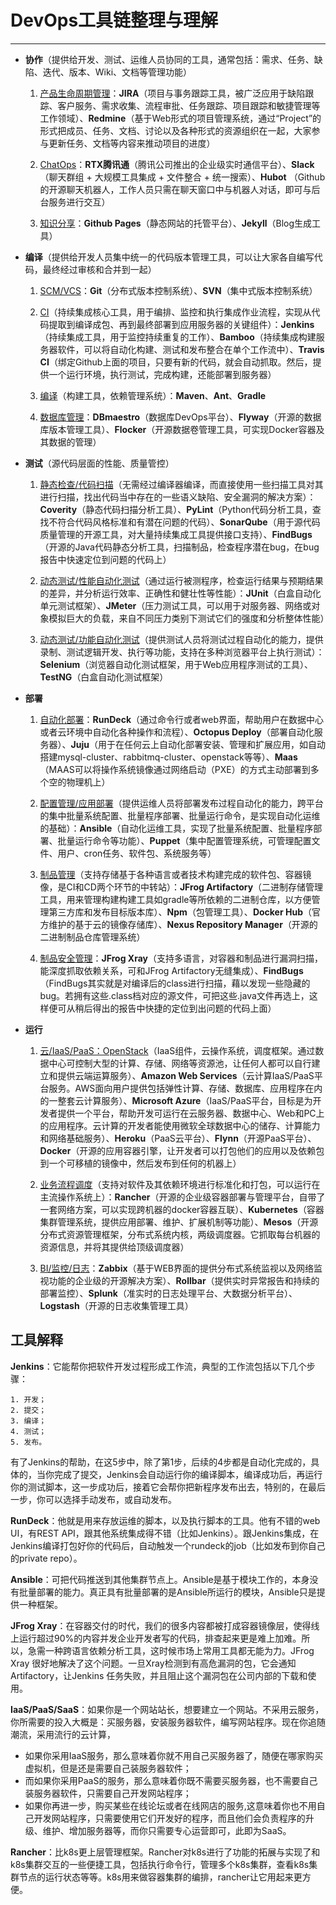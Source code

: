 # DevOps工具链整理与理解
---

* **协作**（提供给开发、测试、运维人员协同的工具，通常包括：需求、任务、缺陷、迭代、版本、Wiki、文档等管理功能）

	1. <u>产品生命周期管理</u>：**JIRA**（项目与事务跟踪工具，被广泛应用于缺陷跟踪、客户服务、需求收集、流程审批、任务跟踪、项目跟踪和敏捷管理等工作领域）、**Redmine**（基于Web形式的项目管理系统，通过“Project”的形式把成员、任务、文档、讨论以及各种形式的资源组织在一起，大家参与更新任务、文档等内容来推动项目的进度）
	
	2. <u>ChatOps</u>：**RTX腾讯通**（腾讯公司推出的企业级实时通信平台）、**Slack**（聊天群组 + 大规模工具集成 + 文件整合 + 统一搜索）、**Hubot** （Github的开源聊天机器人，工作人员只需在聊天窗口中与机器人对话，即可与后台服务进行交互）
	
	3. <u>知识分享</u>：**Github Pages**（静态网站的托管平台）、**Jekyll**（Blog生成工具）


* **编译**（提供给开发人员集中统一的代码版本管理工具，可以让大家各自编写代码，最终经过审核和合并到一起）

	1. <u>SCM/VCS</u>：**Git**（分布式版本控制系统）、**SVN**（集中式版本控制系统）
	
	2. <u>CI</u>（持续集成核心工具，用于编排、监控和执行集成作业流程，实现从代码提取到编译成包、再到最终部署到应用服务器的关键组件）：**Jenkins**（持续集成工具，用于监控持续重复的工作）、**Bamboo**（持续集成构建服务器软件，可以将自动化构建、测试和发布整合在单个工作流中）、**Travis CI**（绑定Github上面的项目，只要有新的代码，就会自动抓取。然后，提供一个运行环境，执行测试，完成构建，还能部署到服务器）
	
	3. <u>编译</u>（构建工具，依赖管理系统）：**Maven**、**Ant**、**Gradle**
	
	4. <u>数据库管理</u>：**DBmaestro**（数据库DevOps平台）、**Flyway**（开源的数据库版本管理工具）、**Flocker**（开源数据卷管理工具，可实现Docker容器及其数据的管理）


* **测试**（源代码层面的性能、质量管控）

	1. <u>静态检查/代码扫描</u>（无需经过编译器编译，而直接使用一些扫描工具对其进行扫描，找出代码当中存在的一些语义缺陷、安全漏洞的解决方案）：**Coverity**（静态代码扫描分析工具）、**PyLint**（Python代码分析工具，查找不符合代码风格标准和有潜在问题的代码）、**SonarQube**（用于源代码质量管理的开源工具，对大量持续集成工具提供接口支持）、**FindBugs**（开源的Java代码静态分析工具，扫描制品，检查程序潜在bug，在bug报告中快速定位到问题的代码上）
	
	2. <u>动态测试/性能自动化测试</u>（通过运行被测程序，检查运行结果与预期结果的差异，并分析运行效率、正确性和健壮性等性能）：**JUnit**（白盒自动化单元测试框架）、**JMeter**（压力测试工具，可以用于对服务器、网络或对象模拟巨大的负载，来自不同压力类别下测试它们的强度和分析整体性能）
	
	3. <u>动态测试/功能自动化测试</u>（提供测试人员将测试过程自动化的能力，提供录制、测试逻辑开发、执行等功能，支持在多种浏览器平台上执行测试）：**Selenium**（浏览器自动化测试框架，用于Web应用程序测试的工具）、**TestNG**（白盒自动化测试框架）


* **部署**

	1. <u>自动化部署</u>：**RunDeck**（通过命令行或者web界面，帮助用户在数据中心或者云环境中自动化各种操作和流程）、**Octopus Deploy**（部署自动化服务器）、**Juju**（用于在任何云上自动化部署安装、管理和扩展应用，如自动搭建mysql-cluster、rabbitmq-cluster、openstack等等）、**Maas**（MAAS可以将操作系统镜像通过网络启动（PXE）的方式主动部署到多个空的物理机上）
	
	2. <u>配置管理/应用部署</u>（提供运维人员将部署发布过程自动化的能力，跨平台的集中批量系统配置、批量程序部署、批量运行命令，是实现自动化运维的基础）：**Ansible**（自动化运维工具，实现了批量系统配置、批量程序部署、批量运行命令等功能）、**Puppet**（集中配置管理系统，可管理配置文件、用户、cron任务、软件包、系统服务等）
	
	3. <u>制品管理</u>（支持存储基于各种语言或者技术构建完成的软件包、容器镜像，是CI和CD两个环节的中转站）：**JFrog Artifactory**（二进制存储管理工具，用来管理构建构建工具如gradle等所依赖的二进制仓库，以方便管理第三方库和发布目标版本库）、**Npm**（包管理工具）、**Docker Hub**（官方维护的基于云的镜像存储库）、**Nexus Repository Manager**（开源的二进制制品仓库管理系统）
	
	4. <u>制品安全管理</u>：**JFrog Xray**（支持多语言，对容器和制品进行漏洞扫描，能深度抓取依赖关系，可和JFrog Artifactory无缝集成）、**FindBugs**（FindBugs其实就是对编译后的class进行扫描，藉以发现一些隐藏的bug。若拥有这些.class档对应的源文件，可把这些.java文件再选上，这样便可从稍后得出的报告中快捷的定位到出问题的代码上面）


* **运行**

	1. <u>云/IaaS/PaaS：OpenStack</u>（IaaS组件，云操作系统，调度框架。通过数据中心可控制大型的计算、存储、网络等资源池，让任何人都可以自行建立和提供云端运算服务）、**Amazon Web Services**（云计算IaaS/PaaS平台服务。AWS面向用户提供包括弹性计算、存储、数据库、应用程序在内的一整套云计算服务）、**Microsoft Azure**（IaaS/PaaS平台，目标是为开发者提供一个平台，帮助开发可运行在云服务器、数据中心、Web和PC上的应用程序。云计算的开发者能使用微软全球数据中心的储存、计算能力和网络基础服务）、**Heroku**（PaaS云平台）、**Flynn**（开源PaaS平台）、**Docker**（开源的应用容器引擎，让开发者可以打包他们的应用以及依赖包到一个可移植的镜像中，然后发布到任何的机器上）
	
	2. <u>业务流程调度</u>（支持对软件及其依赖环境进行标准化和打包，可以运行在主流操作系统上）：**Rancher**（开源的企业级容器部署与管理平台，自带了一套网络方案，可以实现跨机器的docker容器互联）、**Kubernetes**（容器集群管理系统，提供应用部署、维护、扩展机制等功能）、**Mesos**（开源分布式资源管理框架，分布式系统内核，两级调度器。它抓取每台机器的资源信息，并将其提供给顶级调度器）
	
	3. <u>BI/监控/日志</u>：**Zabbix**（基于WEB界面的提供分布式系统监视以及网络监视功能的企业级的开源解决方案）、**Rollbar**（提供实时异常报告和持续的部署监控）、**Splunk**（准实时的日志处理平台、大数据分析平台）、**Logstash**（开源的日志收集管理工具）

工具解释
---

**Jenkins**：它能帮你把软件开发过程形成工作流，典型的工作流包括以下几个步骤：

	1. 开发；
	2. 提交；
	3. 编译；
	4. 测试；
	5. 发布。

有了Jenkins的帮助，在这5步中，除了第1步，后续的4步都是自动化完成的，具体的，当你完成了提交，Jenkins会自动运行你的编译脚本，编译成功后，再运行你的测试脚本，这一步成功后，接着它会帮你把新程序发布出去，特别的，在最后一步，你可以选择手动发布，或自动发布。

**RunDeck**：他就是用来存放运维的脚本，以及执行脚本的工具。他有不错的web UI，有REST API，跟其他系统集成得不错（比如Jenkins）。跟Jenkins集成，在Jenkins编译打包好你的代码后，自动触发一个rundeck的job（比如发布到你自己的private repo）。

**Ansible**：可把代码推送到其他集群节点上。Ansible是基于模块工作的，本身没有批量部署的能力。真正具有批量部署的是Ansible所运行的模块，Ansible只是提供一种框架。

**JFrog Xray**：在容器交付的时代，我们的很多内容都被打成容器镜像层，使得线上运行超过90%的内容并发企业开发者写的代码，排查起来更是难上加难。所以，急需一种跨语言依赖分析工具，这时候市场上常用工具都无能为力。JFrog Xray 很好地解决了这个问题。一旦Xray检测到有高危漏洞的包，它会通知Artifactory，让Jenkins 任务失败，并且阻止这个漏洞包在公司内部的下载和使用。

**IaaS/PaaS/SaaS**：如果你是一个网站站长，想要建立一个网站。不采用云服务，你所需要的投入大概是：买服务器，安装服务器软件，编写网站程序。现在你追随潮流，采用流行的云计算，
* 如果你采用IaaS服务，那么意味着你就不用自己买服务器了，随便在哪家购买虚拟机，但是还是需要自己装服务器软件；
* 而如果你采用PaaS的服务，那么意味着你既不需要买服务器，也不需要自己装服务器软件，只需要自己开发网站程序；
* 如果你再进一步，购买某些在线论坛或者在线网店的服务,这意味着你也不用自己开发网站程序，只需要使用它们开发好的程序，而且他们会负责程序的升级、维护、增加服务器等，而你只需要专心运营即可，此即为SaaS。

**Rancher**：比k8s更上层管理框架。Rancher对k8s进行了功能的拓展与实现了和k8s集群交互的一些便捷工具，包括执行命令行，管理多个k8s集群，查看k8s集群节点的运行状态等等。k8s用来做容器集群的编排，rancher让它用起来更方便。

